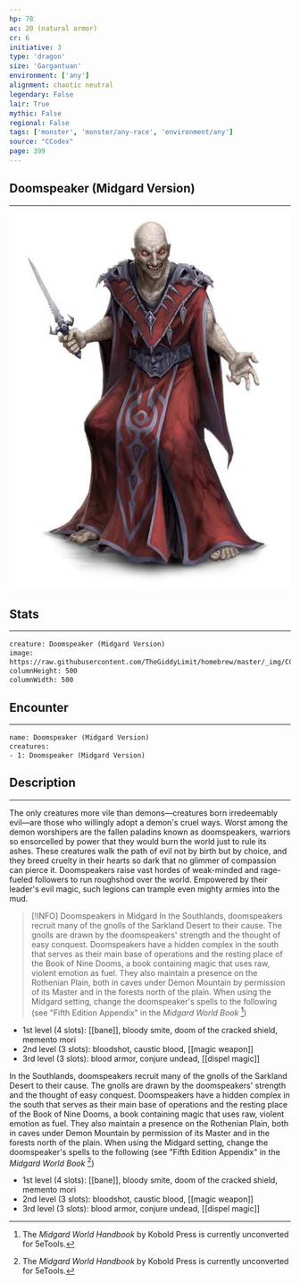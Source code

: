 ```yaml
---
hp: 78
ac: 20 (natural armor)
cr: 6
initiative: 3
type: 'dragon'    
size: 'Gargantuan'
environment: ['any']
alignment: chaotic neutral
legendary: False
lair: True
mythic: False
regional: False
tags: ['monster', 'monster/any-race', 'environment/any']
source: "CCodex"
page: 399
---
```


## Doomspeaker (Midgard Version)
---

![|600](https://raw.githubusercontent.com/TheGiddyLimit/homebrew/master/_img/CCodex/Doomspeakermidgardversion.jpg)

## Stats
---

```statblock
creature: Doomspeaker (Midgard Version)
image: https://raw.githubusercontent.com/TheGiddyLimit/homebrew/master/_img/CCodex/doomspeakermidgardversion_token.png
columnHeight: 500
columnWidth: 500
```

## Encounter
---

```encounter-table
name: Doomspeaker (Midgard Version)
creatures:
- 1: Doomspeaker (Midgard Version)
```

## Description
---
The only creatures more vile than demons—creatures born irredeemably evil—are those who willingly adopt a demon's cruel ways. Worst among the demon worshipers are the fallen paladins known as doomspeakers, warriors so ensorcelled by power that they would burn the world just to rule its ashes. These creatures walk the path of evil not by birth but by choice, and they breed cruelty in their hearts so dark that no glimmer of compassion can pierce it. Doomspeakers raise vast hordes of weak-minded and rage-fueled followers to run roughshod over the world. Empowered by their leader's evil magic, such legions can trample even mighty armies into the mud.

> [!INFO] Doomspeakers in Midgard
>In the Southlands, doomspeakers recruit many of the gnolls of the Sarkland Desert to their cause. The gnolls are drawn by the doomspeakers' strength and the thought of easy conquest. Doomspeakers have a hidden complex in the south that serves as their main base of operations and the resting place of the Book of Nine Dooms, a book containing magic that uses raw, violent emotion as fuel. They also maintain a presence on the Rothenian Plain, both in caves under Demon Mountain by permission of its Master and in the forests north of the plain. When using the Midgard setting, change the doomspeaker's spells to the following (see "Fifth Edition Appendix" in the _Midgard World Book_ [^1])
- 1st level (4 slots): [[bane]], bloody smite, doom of the cracked shield, memento mori
- 2nd level (3 slots): bloodshot, caustic blood, [[magic weapon]]
- 3rd level (3 slots): blood armor, conjure undead, [[dispel magic]]




In the Southlands, doomspeakers recruit many of the gnolls of the Sarkland Desert to their cause. The gnolls are drawn by the doomspeakers' strength and the thought of easy conquest. Doomspeakers have a hidden complex in the south that serves as their main base of operations and the resting place of the Book of Nine Dooms, a book containing magic that uses raw, violent emotion as fuel. They also maintain a presence on the Rothenian Plain, both in caves under Demon Mountain by permission of its Master and in the forests north of the plain. When using the Midgard setting, change the doomspeaker's spells to the following (see "Fifth Edition Appendix" in the _Midgard World Book_ [^2])

- 1st level (4 slots): [[bane]], bloody smite, doom of the cracked shield, memento mori
- 2nd level (3 slots): bloodshot, caustic blood, [[magic weapon]]
- 3rd level (3 slots): blood armor, conjure undead, [[dispel magic]]




[^1]: The _Midgard World Handbook_ by Kobold Press is currently unconverted for 5eTools.

[^2]: The _Midgard World Handbook_ by Kobold Press is currently unconverted for 5eTools.



